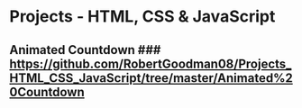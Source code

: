 #  Projects  - HTML, CSS & JavaScript

## Animated Countdown ### https://github.com/RobertGoodman08/Projects_HTML_CSS_JavaScript/tree/master/Animated%20Countdown
